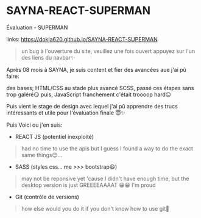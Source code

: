 # SAYNA-REACT-SUPERMAN
Évaluation - SUPERMAN

links: https://dokja620.github.io/SAYNA-REACT-SUPERMAN
> un bug à l'ouverture du site, veuillez une fois ouvert appuyez sur l'un des liens du navbar✨

Après 08 mois à SAYNA, je suis content et fier des avancées aue j'ai pû faire:

des bases; HTML/CSS au stade plus avancé SCSS, passé ces étapes sans trop galéré😏
puis, JavaScript franchement c'était troooop hard😐

Puis vient le stage de design avec lequel j'ai pû apprendre des trucs intéressants et utile pour l'évaluation finale 😇✨


Puis Voici ou j'en suis:
- REACT JS (potentiel inexploité)
> had no time to use the apis but I guess I found a way to do the exact same things😊...

- SASS (styles css... me >>> bootstrap😆)
> may not be reponsive yet 'cause I didn't have enough time, but the desktop version is just GREEEEAAAAT 😁😁 I'm proud

- Git (contrôle de versions)
> how else would you do it if you don't know how to use git🥴